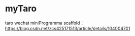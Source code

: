# myTaro
taro wechat miniProgramma scaffold：https://blog.csdn.net/zcs425171513/article/details/104004701
